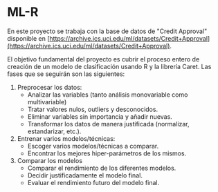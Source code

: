 # ML-R

En este proyecto se trabaja con la base de datos de "Credit Approval" disponible en [https://archive.ics.uci.edu/ml/datasets/Credit+Approval](https://archive.ics.uci.edu/ml/datasets/Credit+Approval). 

El objetivo fundamental del proyecto es cubrir el proceso entero de creación de un modelo de clasificación usando R y la librería Caret. Las fases que se seguirán son las siguientes:

1. Preprocesar los datos:
	* Analizar las variables (tanto análisis monovariable como multivariable)
	* Tratar valores nulos, outliers y desconocidos.
	* Eliminar variables sin importancia y añadir nuevas.
	* Transformar los datos de manera justificada (normalizar, estandarizar, etc.).
2. Entrenar varios modelos/técnicas:
	* Escoger varios modelos/técnicas a comparar.
	* Encontrar los mejores hiper-parámetros de los mismos.
3. Comparar los modelos
	* Comparar el rendimiento de los diferentes modelos.
	* Decidir justificadamente el modelo final.
	* Evaluar el rendimiento futuro del modelo final.
